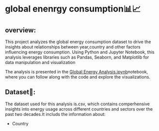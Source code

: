 # global enenrgy consumption📊📈

## overview:

This project analyzes the global energy consumption dataset to drive the insights about relationships between year,country and other factors influencing energy consumption. Using Python and Jupyter Notebook, this analysis leverages libraries such as Pandas, Seaborn, and Matplotlib for data manipulation and visualization

The analysis is presented in the  [Global Energy Analysis.ipynb](Global_Energy_Consumption.ipynb)notebook, where you can follow along with the code and explore the visualizations.

## Dataset📂:
The dataset used for this analysis is.csv, which contains comperhensive insights into energy usage across different countries and sectors over the past two decades.It includs the information about:

* Country
